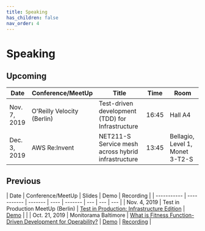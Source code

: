 ```yaml
---
title: Speaking
has_children: false
nav_order: 4
---
```


# Speaking

## Upcoming

| Date        | Conference/MeetUp  | Title | Time | Room |
| ----------- | ----------- | ------- | ---- |  ------- |
| Nov. 7, 2019 | O'Reilly Velocity (Berlin) | Test-driven development (TDD) for Infrastructure | 16:45 | Hall A4 |
| Dec. 3, 2019 | AWS Re:Invent | NET211-S Service mesh across hybrid infrastructure | 13:45 | Bellagio, Level 1, Monet 3-T2-S |

## Previous

| Date        | Conference/MeetUp  | Slides | Demo | Recording |
| ----------- | ----------- | ------- | ---- |  ------- | --- | --- | --- |
| Nov. 4, 2019 | Test in Production MeetUp (Berlin) | [Test in Production: Infrastructure Edition](https://speakerdeck.com/joatmon08/test-in-production-infrastructure-edition) | [Demo](https://github.com/joatmon08/test-in-production-for-infrastructure) | |
| Oct. 21, 2019 | Monitorama Baltimore | [What is Fitness Function-Driven Development for Operability?](https://speakerdeck.com/joatmon08/whats-fitness-function-driven-development-for-operability) | [Demo](https://github.com/joatmon08/2019-monitorama) | [Recording](https://vimeo.com/369642816) |